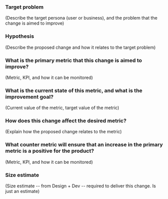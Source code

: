 ### Target problem

(Describe the target persona (user or business), and the problem that the change is aimed to improve)

### Hypothesis

(Describe the proposed change and how it relates to the target problem)

### What is the primary metric that this change is aimed to improve?

(Metric, KPI, and how it can be monitored)

### What is the current state of this metric, and what is the improvement goal?

(Current value of the metric, target value of the metric)

### How does this change affect the desired metric?

(Explain how the proposed change relates to the metric)

### What counter metric will ensure that an increase in the primary metric is a positive for the product?

(Metric, KPI, and how it can be monitored)

### Size estimate

(Size estimate -- from Design + Dev -- required to deliver this change. Is just an estimate)
